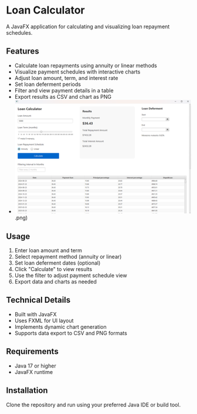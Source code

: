 # Loan Calculator

A JavaFX application for calculating and visualizing loan repayment schedules.

## Features

- Calculate loan repayments using annuity or linear methods
- Visualize payment schedules with interactive charts
- Adjust loan amount, term, and interest rate
- Set loan deferment periods
- Filter and view payment details in a table
- Export results as CSV and chart as PNG
- ![UI screenshot](./LoanCalculatorJavaFXUI.png)
.png)

## Usage

1. Enter loan amount and term
2. Select repayment method (annuity or linear)
3. Set loan deferment dates (optional)
4. Click "Calculate" to view results
5. Use the filter to adjust payment schedule view
6. Export data and charts as needed

## Technical Details

- Built with JavaFX
- Uses FXML for UI layout
- Implements dynamic chart generation
- Supports data export to CSV and PNG formats

## Requirements

- Java 17 or higher
- JavaFX runtime

## Installation

Clone the repository and run using your preferred Java IDE or build tool.
